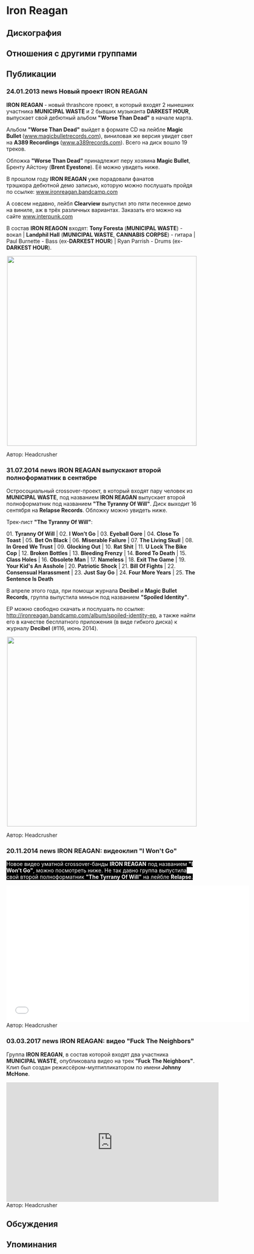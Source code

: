 # Iron Reagan



## Дискография


## Отношения с другими группами


## Публикации

### 24.01.2013 news Новый проект IRON REAGAN

<P><STRONG>IRON REAGAN</STRONG> - новый thrashcore проект, в который входят 2 нынешних участника <STRONG>MUNICIPAL WASTE</STRONG> и 2 бывших музыканта&nbsp;<STRONG>DARKEST HOUR</STRONG>, выпускает свой дебютный альбом <STRONG>"Worse Than Dead"</STRONG> в начале марта.</P>
<P>Альбом <STRONG>"Worse Than Dead"</STRONG> выйдет в формате CD на лейбле <STRONG>Magic Bullet </STRONG>(<A href="http://www.magicbulletrecords.com/">www.magicbulletrecords.com</A>), виниловая же версия увидет свет на <STRONG>A389 Recordings </STRONG>(<A href="http://www.a389records.com/">www.a389records.com</A>). Всего на диск вошло 19 треков.</P>
<P>Обложка <STRONG>"Worse Than Dead" </STRONG>принадлежит перу&nbsp;хозяина&nbsp;<STRONG>Magic Bullet</STRONG>,<STRONG> </STRONG>Бренту Айстону&nbsp;(<STRONG>Brent Eyestone</STRONG>). Её можно увидеть ниже.</P>
<P>В прошлом году <STRONG>IRON REAGAN</STRONG> уже порадовали&nbsp;фанатов трэшкора&nbsp;дебютной демо записью, которую можно послушать пройдя по ссылке: <A href="http://www.ironreagan.bandcamp.com/">www.ironreagan.bandcamp.com</A></P>
<P>А совсем недавно, лейбл <STRONG>Clearview</STRONG> выпустил это пяти песенное демо на виниле, аж в трёх различных вариантах.&nbsp;Заказать его можно на сайте <A href="http://www.interpunk.com/">www.interpunk.com</A></P>
<P>В состав <STRONG>IRON REAGON</STRONG> входят: <STRONG>Tony Foresta</STRONG> (<STRONG>MUNICIPAL WASTE</STRONG>) - вокал | <STRONG>Landphil Hall</STRONG> (<STRONG>MUNICIPAL WASTE</STRONG>, <STRONG>CANNABIS CORPSE</STRONG>) - гитара | Paul Burnette - Bass (ex-<STRONG>DARKEST HOUR</STRONG>) | Ryan Parrish - Drums (ex-<STRONG>DARKEST HOUR</STRONG>).</P>
<P>
<CENTER><IMG border=0 src="/images/news_rus/2013.01/25355.jpg" width=500 height=500> 
<P></P></CENTER>
Автор: Headcrusher

### 31.07.2014 news IRON REAGAN выпускают второй полноформатник в сентябре

<P>Остросоциальный crossover-проект, в который входят пару человек из <STRONG>MUNICIPAL WASTE</STRONG>,&nbsp;под названием&nbsp;<STRONG>IRON REAGAN</STRONG> выпускает второй полноформатник под названием <STRONG>"The Tyranny Of Will"</STRONG>. Диск выходит 16 сентября на <STRONG>Relapse Records</STRONG>. Обложку можно увидеть ниже.</P>
<P>Трек-лист <STRONG>"The Tyranny Of Will"</STRONG>:</P>
<P>01. <STRONG>Tyranny Of Will</STRONG> | 02. <STRONG>I Won’t Go</STRONG> | 03. <STRONG>Eyeball Gore</STRONG>&nbsp;| 04. <STRONG>Close To Toast</STRONG>&nbsp;| 05. <STRONG>Bet On Black</STRONG>&nbsp;| 06. <STRONG>Miserable Failure</STRONG>&nbsp;| 07. <STRONG>The Living Skull</STRONG>&nbsp;| 08. <STRONG>In Greed We Trust</STRONG>&nbsp;| 09. <STRONG>Glocking Out</STRONG>&nbsp;| 10. <STRONG>Rat Shit</STRONG> | 11. <STRONG>U Lock The Bike Cop</STRONG>&nbsp;| 12. <STRONG>Broken Bottles</STRONG>&nbsp;| 13. <STRONG>Bleeding Frenzy</STRONG>&nbsp;| 14.<STRONG> Bored To Death</STRONG>&nbsp;| 15. <STRONG>Class Holes</STRONG>&nbsp;| 16. <STRONG>Obsolete Man</STRONG>&nbsp;| 17. <STRONG>Nameless</STRONG>&nbsp;| 18. <STRONG>Exit The Game</STRONG>&nbsp;| 19.<STRONG> Your Kid's An Asshole&nbsp;</STRONG>| 20. <STRONG>Patriotic Shock</STRONG>&nbsp;| 21. <STRONG>Bill Of Fights</STRONG>&nbsp;| 22. <STRONG>Consensual Harassment</STRONG>&nbsp;| 23. <STRONG>Just Say Go</STRONG>&nbsp;| 24. <STRONG>Four More Years</STRONG>&nbsp;| 25. <STRONG>The Sentence Is Death</STRONG></P>
<P>В апреле этого года, при помощи журнала <STRONG>Decibel</STRONG> и <STRONG>Magic Bullet Records</STRONG>, группа выпустила миньон под названием <STRONG>"Spoiled Identity"</STRONG>. </P>
<P>EP можно&nbsp;свободно&nbsp;скачать и послушать по ссылке: <A href="http://ironreagan.bandcamp.com/album/spoiled-identity-ep">http://ironreagan.bandcamp.com/album/spoiled-identity-ep</A>,&nbsp;а&nbsp;также найти его в качестве бесплатного приложения (в виде гибкого диска)&nbsp;к журналу <STRONG>Decibel</STRONG> (#116, июнь 2014).</P>
<P>
<CENTER><IMG border=0 src="/images/news_rus/2014.07/27193.jpg" width=500 height=500> 
<P></P></CENTER>
Автор: Headcrusher

### 20.11.2014 news IRON REAGAN: видеоклип &quot;I Won&#39;t Go&quot;

<P><FONT style="BACKGROUND-COLOR: #000000" color=#ffffff>Новое видео уматной crossover-банды <STRONG>IRON REAGAN</STRONG> под названием <STRONG>"I Won't Go"</STRONG>, можно посмотреть ниже. Не так давно группа выпустила свой второй полноформатник <STRONG>"The Tyrrany Of Will"</STRONG> на лейбле <STRONG>Relapse</STRONG>.</FONT></P>
<CENTER><IFRAME height=360 src="//www.youtube.com/embed/2xKFuVeBXMw?feature=player_embedded" frameBorder=0 width=640 allowfullscreen></IFRAME></CENTER>
Автор: Headcrusher

### 03.03.2017 news IRON REAGAN: видео &quot;Fuck The Neighbors&quot;

<P>Группа <STRONG>IRON REAGAN</STRONG>, в состав которой входят два участника <STRONG>MUNICIPAL WASTE</STRONG>, опубликовала видео на трек<STRONG> "Fuck The Neighbors"</STRONG>. Клип был создан режиссёром-мултипликатором по имени<STRONG> Johnny McHone</STRONG>.</P>
<CENTER><IFRAME height=315 src="https://www.youtube.com/embed/jg9JnTr1SfY" frameBorder=0 width=560 allowfullscreen></IFRAME></CENTER>
Автор: Headcrusher


## Обсуждения


## Упоминания

